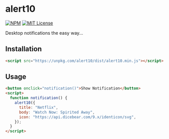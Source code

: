 # alert10

[![NPM](https://img.shields.io/npm/v/alert10?color=red)](https://www.npmjs.com/package/alert10)
[![MIT License](https://img.shields.io/github/license/alert10/alert10.svg?color=blue)](https://github.com/alert10/alert10/blob/next/LICENSE)

Desktop notifications the easy way...

## Installation

```html
<script src="https://unpkg.com/alert10/dist/alert10.min.js"></script>
```

## Usage

```html
<button onclick="notification()">Show Notification</button>
<script>
  function notification() {
    alert10({
      title: "Netflix",
      body: "Watch Now: Spirited Away",
      icon: "https://api.dicebear.com/9.x/identicon/svg",
    });
  }
</script>
```
